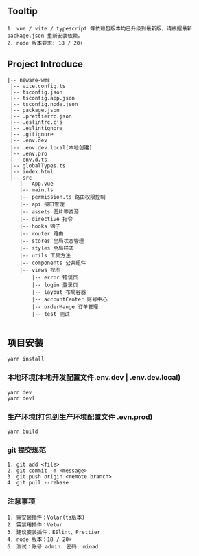 ## Tooltip
```
1. vue / vite / typescript 等依赖包版本均已升级到最新版，请根据最新 package.json 重新安装依赖。
2. node 版本要求: 18 / 20+
```

## Project Introduce

```
|-- neware-wms
 |-- vite.config.ts
 |-- tsconfig.json
 |-- tsconfig.app.json
 |-- tsconfig.node.json
 |-- package.json
 |-- .prettierrc.json
 |-- .eslintrc.cjs
 |-- .eslintignore
 |-- .gitignore
 |-- .env.dev
 |-- .env.dev.local(本地创建)
 |-- .env.pro
 |-- env.d.ts
 |-- globalTypes.ts
 |-- index.html
 |-- src
 	|-- App.vue
 	|-- main.ts
	|-- permission.ts 路由权限控制
 	|-- api 接口管理
 	|-- assets 图片等资源
 	|-- directive 指令
	|-- hooks 钩子
	|-- router 路由
	|-- stores 全局状态管理
	|-- styles 全局样式
	|-- utils 工具方法
	|-- components 公共组件
	|-- views 视图
		|-- error 错误页
		|-- login 登录页
		|-- layout 布局容器
		|-- accountCenter 账号中心
		|-- orderMange 订单管理
		|-- test 测试
	
```

## 项目安装

```
yarn install
```

### 本地环境(本地开发配置文件.env.dev | .env.dev.local)

```
yarn dev
yarn devl
```

### 生产环境(打包到生产环境配置文件 .evn.prod)

```
yarn build
```

### git 提交规范

```
1. git add <file>
2. git commit -m <message>
3. git push origin <remote branch>
4. git pull --rebase
```

### 注意事项

```
1. 需安装插件：Volar(ts版本)
2. 需禁用插件：Vetur
3. 建议安装插件：ESlint、Prettier
4. node 版本：18 / 20+
6. 测试：账号 admin  密码  minad
```


